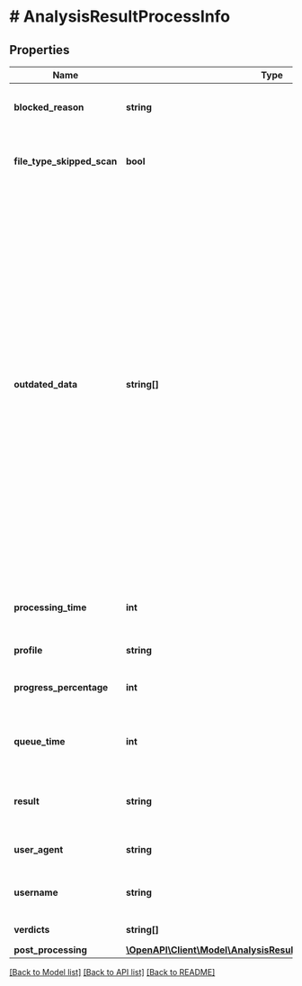 # # AnalysisResultProcessInfo

## Properties

Name | Type | Description | Notes
------------ | ------------- | ------------- | -------------
**blocked_reason** | **string** | Provides the reason why the file is blocked (if so). | [optional] 
**file_type_skipped_scan** | **bool** | Indicates if the input file&#39;s detected type was configured to skip scanning. | [optional] 
**outdated_data** | **string[]** | array of flags - if occur - describing outdated data in the result, these can be   * enginedefinitions: at least one of the AV engines the item was scanned with has a newer definition database   * configuration: the process&#39; rule - or any item used by the rule - was modified since the item was processed   * sanitization: if item was sanitized this flag notifies that the sanitization information regarding this result is outdated, meaning the sanitized item is no longer available | [optional] 
**processing_time** | **int** | Total time elapsed during processing file on the node (in milliseconds). | [optional] 
**profile** | **string** | The used rule name. | [optional] 
**progress_percentage** | **int** | Percentage of processing completed (from 1-100). | [optional] 
**queue_time** | **int** | Total time elapsed while the file waits in the queue (in milliseconds). | [optional] 
**result** | **string** | The final result of processing the file (Allowed / Blocked / Processing). | [optional] 
**user_agent** | **string** | Identifier for the REST Client that calls the API. | [optional] 
**username** | **string** | User identifier who submitted scan request earlier. | [optional] 
**verdicts** | **string[]** | Aggregated list of potential issues. | [optional] 
**post_processing** | [**\OpenAPI\Client\Model\AnalysisResultProcessInfoPostProcessing**](AnalysisResultProcessInfoPostProcessing.md) |  | [optional] 

[[Back to Model list]](../../README.md#documentation-for-models) [[Back to API list]](../../README.md#documentation-for-api-endpoints) [[Back to README]](../../README.md)



